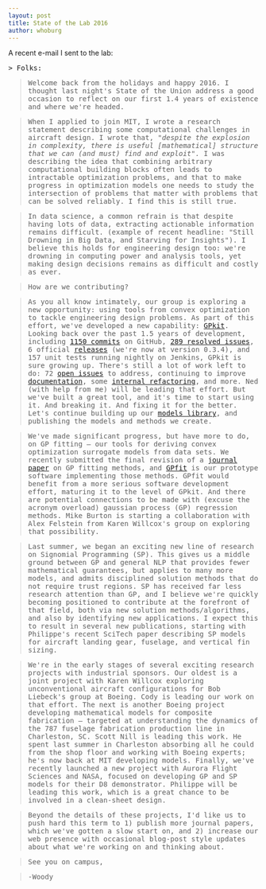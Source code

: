 ```yaml
---
layout: post
title: State of the Lab 2016
author: whoburg
---
```


A recent e-mail I sent to the lab:

<tt>
> Folks:

> Welcome back from the holidays and happy 2016. I thought last night's State of the Union address a good occasion to reflect on our first 1.4 years of existence and where we're headed.

> When I applied to join MIT, I wrote a research statement describing some computational challenges in aircraft design. I wrote that,
<em>"despite the explosion in complexity, there is useful [mathematical] structure that we can (and must) find and exploit".</em>
I was describing the idea that combining arbitrary computational building blocks often leads to intractable optimization problems, and that to make progress in optimization models one needs to study the intersection of problems that matter with problems that can be solved reliably. I find this is still true.

> In data science, a common refrain is that despite having lots of data, extracting actionable information remains difficult. (example of recent headline:  "Still Drowning in Big Data, and Starving for Insights"). I believe this holds for engineering design too: we're drowning in computing power and analysis tools, yet making design decisions remains as difficult and costly as ever.

> How are we contributing?

> As you all know intimately, our group is exploring a new opportunity: using tools from convex optimization to tackle engineering design problems. As part of this effort, we've developed a new capability:
[GPkit](http://github.com/convexopt/gpkit).
Looking back over the past 1.5 years of development, including
[1150 commits](http://github.com/convexopt/gpkit/commits/master)
on GitHub,
[289 resolved issues](http://github.com/convexopt/gpkit/issues?q=is:issue+is:closed),
6 official [releases](http://github.com/convexopt/gpkit/releases) (we're now at version 0.3.4),
and 157 unit tests running nightly on Jenkins, GPkit is sure growing up. There's still a lot of work left to do: 72
[open issues](http://github.com/convexopt/gpkit/issues) to address,
continuing to improve [documentation](http://gpkit.readthedocs.org/en/latest/), some [internal refactoring](http://github.com/convexopt/gpkit/pull/493),
and more. Ned (with help from me) will be leading that effort. But we've built a great tool, and it's time to start using it. And breaking it. And fixing it for the better. Let's continue building up our
[models library](http://github.com/aeroa/gpkit-models),
and publishing the models and methods we create.

> We've made significant progress, but have more to do, on GP fitting — our tools for deriving convex optimization surrogate models from data sets. We recently submitted the final revision of a [journal paper](http://web.mit.edu/~whoburg/www/papers/gp_fitting.pdf) on GP fitting methods, and [GPfit](http://github.com/convexopt/gpfit) is our prototype software implementing those methods. GPfit would benefit from a more serious software development effort, maturing it to the level of GPkit. And there are potential connections to be made with (excuse the acronym overload) gaussian process (GP) regression methods. Mike Burton is starting a collaboration with Alex Felstein from Karen Willcox's group on exploring that possibility.

> Last summer, we began an exciting new line of research on Signomial Programming (SP). This gives us a middle ground between GP and general NLP that provides fewer mathematical guarantees, but applies to many more models, and admits disciplined solution methods that do not require trust regions. SP has received far less research attention than GP, and I believe we're quickly becoming positioned to contribute at the forefront of that field, both via new solution methods/algorithms, and also by identifying new applications. I expect this to result in several new publications, starting with Philippe's recent SciTech paper describing SP models for aircraft landing gear, fuselage, and vertical fin sizing.

> We're in the early stages of several exciting research projects with industrial sponsors. Our oldest is a joint project with Karen Willcox exploring unconventional aircraft configurations for Bob Liebeck's group at Boeing. Cody is leading our work on that effort. The next is another Boeing project developing mathematical models for composite fabrication — targeted at understanding the dynamics of the 787 fuselage fabrication production line in Charleston, SC. Scott Nill is leading this work. He spent last summer in Charleston absorbing all he could from the shop floor and working with Boeing experts; he's now back at MIT developing models. Finally, we've recently launched a new project with Aurora Flight Sciences and NASA, focused on developing GP and SP models for their D8 demonstrator. Philippe will be leading this work, which is a great chance to be involved in a clean-sheet design.

> Beyond the details of these projects, I'd like us to push hard this term to 1) publish more journal papers, which we've gotten a slow start on, and 2) increase our web presence with occasional blog-post style updates about what we're working on and thinking about.

> See you on campus,

> -Woody
</tt>
